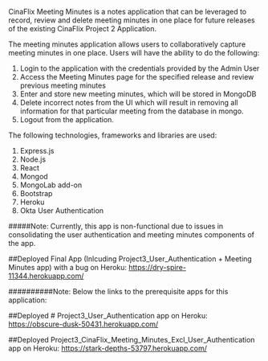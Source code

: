 CinaFlix Meeting Minutes is a notes application that can be leveraged to record, review and delete meeting minutes in one place for future releases of the existing CinaFlix Project 2 Application. 

The meeting minutes application allows users to collaboratively capture meeting minutes in one place. Users will have the ability to do the following:

1. Login to the application with the credentials provided by the Admin User
2. Access the Meeting Minutes page for the specified release and review previous meeting minutes
3. Enter and store new meeting minutes, which will be stored in MongoDB
4. Delete incorrect notes from the UI which will result in removing all information for that particular meeting from the database in mongo. 
5. Logout from the application. 

The following technologies, frameworks and libraries are used:
1. Express.js 
2. Node.js
3. React
4. Mongod
5. MongoLab add-on
5. Bootstrap 
6. Heroku
7. Okta User Authentication


#####Note: 
Currently, this app is non-functional due to issues in consolidating the user authentication and meeting minutes components of the app.

##Deployed Final App (Inlcuding Project3_User_Authentication + Meeting Minutes app) with a bug on Heroku:
https://dry-spire-11344.herokuapp.com/



##########Note:
Below the links to the prerequisite apps for this application:

##Deployed # Project3_User_Authentication app on Heroku:
https://obscure-dusk-50431.herokuapp.com/


##Deployed Project3_CinaFlix_Meeting_Minutes_Excl_User_Authentication app on Heroku:
https://stark-depths-53797.herokuapp.com/














